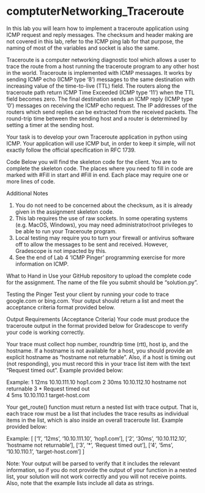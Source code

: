 # comptuterNetworking_Traceroute


In this lab you will learn how to implement a traceroute application using ICMP request and reply messages. The checksum and header making are not covered in this lab, refer to the ICMP ping lab for that purpose, the naming of most of the variables and socket is also the same. 

Traceroute is a computer networking diagnostic tool which allows a user to trace the route from a host running the traceroute program to any other host in the world. Traceroute is implemented with ICMP messages. It works by sending ICMP echo (ICMP type ‘8’) messages to the same destination with increasing value of the time-to-live (TTL) field. The routers along the traceroute path return ICMP Time Exceeded (ICMP type ‘11’) when the TTL field becomes zero. The final destination sends an ICMP reply 
(ICMP type ’0’) messages on receiving the ICMP echo request. The IP addresses of the routers which send replies can be extracted from the received packets. The round-trip time between the sending host and a router is determined by setting a timer at the sending host. 

Your task is to develop your own Traceroute application in python using ICMP. Your application will use ICMP but, in order to keep it simple, will not exactly follow the official specification in RFC 1739.

Code
Below you will find the skeleton code for the client. You are to complete the skeleton code. The places where you need to fill in code are marked with #Fill in start and #Fill in end. Each place may require one or more lines of code.

Additional Notes
1. You do not need to be concerned about the checksum, as it is already given in the assignment skeleton code. 
2. This lab requires the use of raw sockets. In some operating systems (e.g. MacOS, Windows), you may need administrator/root privileges to be able to run your Traceroute program. 
3. Local testing may require you to turn your firewall or antivirus software off to allow the messages to be sent and received. However, Gradescope is not impacted by this.
4. See the end of Lab 4 ‘ICMP Pinger’ programming exercise for more information on ICMP. 



What to Hand in
Use your GitHub repository to upload the complete code for the assignment. The name of the file you submit should be “solution.py”.

Testing the Pinger
Test your client by running your code to trace google.com or bing.com. Your output should return a list and meet the acceptance criteria format provided below.

Output Requirements (Acceptance Criteria)
Your code must produce the traceroute output in the format provided below for Gradescope to verify your code is working correctly.

Your trace must collect hop number, roundtrip time (rtt), host ip, and the hostname. If a hostname is not available for a host, you should provide an explicit hostname as “hostname not returnable”. Also, if a host is timing out (not responding), you must record this in your trace list item with the text “Request timed out”. Example provided below:

Example:    1    12ms    10.10.111.10    hop1.com
            2    30ms     10.10.112.10    hostname not returnable
            3    *    Request timed out        
            4    5ms    10.10.110.1    target-host.com

Your get_route() function must return a nested list with trace output. That is, each trace row must be a list that includes the trace results as individual items in the list, which is also inside an overall traceroute list. Example provided below:

Example: [ [‘1’, ‘12ms’, ‘10.10.111.10’, ‘hop1.com’], [‘2’, ‘30ms’, ‘10.10.112.10’, 
‘hostname not returnable’], [‘3’, ‘*’, ‘Request timed out’], [‘4’, ‘5ms’, 
‘10.10.110.1’, ‘target-host.com’] ]

Note: Your output will be parsed to verify that it includes the relevant information, so if you do not provide the output of your function in a nested list, your solution will not work correctly and you will not receive points. Also, note that the example lists include all data as strings.
